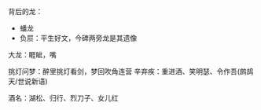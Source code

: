 背后的龙：
- 蟠龙
- 负屃：平生好文，今碑两旁龙是其遗像

大龙：睚眦，嘴

挑灯问梦：醉里挑灯看剑，梦回吹角连营
辛弃疾：重进酒、笑明瑟、令作吾(鹧鸪天/世说新语)

酒名：湖松、归行、烈刀子、女儿红